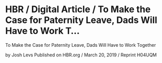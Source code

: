 # HBR / Digital Article / To Make the Case for Paternity Leave, Dads Will Have to Work T…

To Make the Case for Paternity Leave, Dads Will Have to Work Together

by Josh Levs Published on HBR.org / March 20, 2019 / Reprint H04UQM